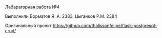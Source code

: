 Лабараторная работа №4


Выполнили Борматов Я. А. 2383, Цыганков Р.М. 2384

Оригинальный проект https://github.com/thalissonfelipe/flask-postgresql-crud/
